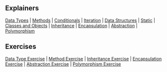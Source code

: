 ## Explainers
[Data Types](Explainers/datatypes.md) |
[Methods](Explainers/methods.md) |
[Conditionals](Explainers/conditional.md) |
[Iteration](Explainers/iteration.md) |
[Data Structures](Explainers/datastructures.md) |
[Static](Explainers/static.md) |
[Classes and Objects](Explainers/classobject.md) |
[Inheritance](Explainers/inheritance.md) |
[Encapsulation](Explainers/encapsulation.md) |
[Abstraction](Explainers/abstraction.md) |
[Polymorphism](Explainers/polymorphism.md)

## Exercises
[Data Type Exercise](Exercises/datatype-exercises.md) |
[Method Exercise](Exercises/method-exercises.md) |
[Inheritance Exercise](Exercises/inheritance-exercises.md) |
[Encapsulation Exercise](Exercises/encapsulation-exercises.md) |
[Abstraction Exercise](Exercises/abstraction-exercises.md) |
[Polymorphism Exercise](Exercises/polymorphism-exercises.md)
